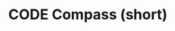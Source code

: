 ---
title: CODE Compass (short)
redirect_to: https://docs.google.com/spreadsheets/d/1IA9MIsVhJF-zBQuQoQoHoF8yLrj0cWN0im0Rdi-FXX4/edit?gid=692248404#gid=692248404
redirect_from: 
  - /Compass
  - /codecompass
---